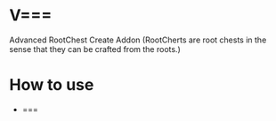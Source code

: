 # V===
Advanced RootChest Create Addon
(RootCherts are root chests in the sense that they can be crafted from the roots.)

# How to use
- ===